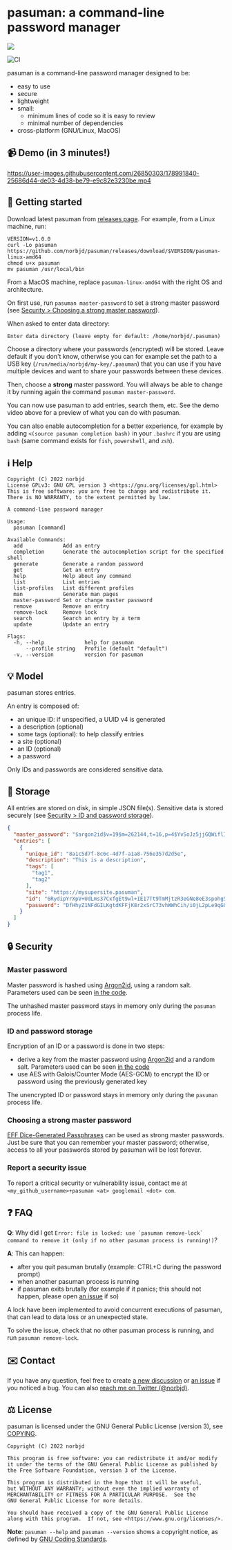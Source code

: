 # pasuman: a command-line password manager

![](./assets/banner.svg)

![CI](https://github.com/norbjd/pasuman/actions/workflows/main.yml/badge.svg?branch=main)

pasuman is a command-line password manager designed to be:

- easy to use
- secure
- lightweight
- small:
    - minimum lines of code so it is easy to review
    - minimal number of dependencies
- cross-platform (GNU/Linux, MacOS)

## 📹 Demo (in 3 minutes!)

https://user-images.githubusercontent.com/26850303/178991840-25686d44-de03-4d38-be79-e9c82e3230be.mp4

## 🏃 Getting started

Download latest pasuman from [releases page](https://github.com/norbjd/pasuman/releases). For example, from a Linux machine, run:

```shell
VERSION=v1.0.0
curl -Lo pasuman https://github.com/norbjd/pasuman/releases/download/$VERSION/pasuman-linux-amd64
chmod u+x pasuman
mv pasuman /usr/local/bin
```

From a MacOS machine, replace `pasuman-linux-amd64` with the right OS and architecture.

On first use, run `pasuman master-password` to set a strong master password (see [Security > Choosing a strong master password](#choosing-a-strong-master-password)).

When asked to enter data directory:

```
Enter data directory (leave empty for default: /home/norbjd/.pasuman)
```

Choose a directory where your passwords (encrypted) will be stored. Leave default if you don't know, otherwise you can for example set the path to a USB key (`/run/media/norbjd/my-key/.pasuman`) that you can use if you have multiple devices and want to share your passwords between these devices.

Then, choose a **strong** master password. You will always be able to change it by running again the command `pasuman master-password`.

You can now use pasuman to add entries, search them, etc. See the demo video above for a preview of what you can do with pasuman.

You can also enable autocompletion for a better experience, for example by adding `<(source pasuman completion bash)` in your `.bashrc` if you are using `bash` (same command exists for `fish`, `powershell`, and `zsh`).

## ℹ️ Help

```
Copyright (C) 2022 norbjd
License GPLv3: GNU GPL version 3 <https://gnu.org/licenses/gpl.html>
This is free software: you are free to change and redistribute it.
There is NO WARRANTY, to the extent permitted by law.

A command-line password manager

Usage:
  pasuman [command]

Available Commands:
  add             Add an entry
  completion      Generate the autocompletion script for the specified shell
  generate        Generate a random password
  get             Get an entry
  help            Help about any command
  list            List entries
  list-profiles   List different profiles
  man             Generate man pages
  master-password Set or change master password
  remove          Remove an entry
  remove-lock     Remove lock
  search          Search an entry by a term
  update          Update an entry

Flags:
  -h, --help             help for pasuman
      --profile string   Profile (default "default")
  -v, --version          version for pasuman
```

## 💡 Model

pasuman stores entries.

An entry is composed of:

- an unique ID: if unspecified, a UUID v4 is generated
- a description (optional)
- some tags (optional): to help classify entries
- a site (optional)
- an ID (optional)
- a password

Only IDs and passwords are considered sensitive data.

## 💽 Storage

All entries are stored on disk, in simple JSON file(s). Sensitive data is stored securely (see [Security > ID and password storage](#id-and-password-storage)).

```json
{
  "master_password": "$argon2id$v=19$m=262144,t=16,p=4$YvSoJz5jjGQWiflI0pP1bW4R+b/FmMOYoypEp8eHHaKeasv2ikt/PpQQUrOXyFB0uKiHOUEc6gSG9SyqtqFTfw$AG/SFTkMBycYb7R0Q0b/me31G2EmAvoa8i7vRgAFI+k",
  "entries": [
    {
      "unique_id": "8a1c5d7f-8c6c-4d7f-a1a8-756e357d2d5e",
      "description": "This is a description",
      "tags": [
        "tag1",
        "tag2"
      ],
      "site": "https://mysupersite.pasuman",
      "id": "6RydipYrXpV+UdLms37CxfgEt9wl+IE17Tt9TmMjtzR3eGNe8eE3spohg5wmdjCIffqzRFLb0LIjc0z30UjYQA==*sH59oYEASE97QTTL*WhrPBXkxA1T8Q6d5...CPqo",
      "password": "DfHhyZ1NFdGILKgtdKFFjK8r2xSrC73vhWWhCih/i0jL2pLe9qGUFDD3tPHGzx4lanIYfY86JkZ9+ClYc9BpQg==*g4HIQQqaJRkaWyK3*POIpZyhDKphfZ4Vq...BJK8"
    }
  ]
}
```

## 🔒 Security

### Master password

Master password is hashed using [Argon2id](https://www.ietf.org/rfc/rfc9106.html), using a random salt. Parameters used can be seen [in the code](pkg/masterpassword/master_password.go).

The unhashed master password stays in memory only during the `pasuman` process life.

### ID and password storage

Encryption of an ID or a password is done in two steps:

- derive a key from the master password using [Argon2id](https://www.ietf.org/rfc/rfc9106.html) and a random salt. Parameters used can be seen [in the code](pkg/encrypt/encrypt.go)
- use AES with Galois/Counter Mode (AES-GCM) to encrypt the ID or password using the previously generated key

The unencrypted ID or password stays in memory only during the `pasuman` process life.

### Choosing a strong master password

[EFF Dice-Generated Passphrases](https://www.eff.org/dice) can be used as strong master passwords. Just be sure that you can remember your master password; otherwise, access to all your passwords stored by pasuman will be lost forever.

### Report a security issue

To report a critical security or vulnerability issue, contact me at `<my_github_username>+pasuman <at> googlemail <dot> com`.

## ❓ FAQ

**Q**: Why did I get ``Error: file is locked: use `pasuman remove-lock` command to remove it (only if no other pasuman process is running!)``?

**A**: This can happen:
- after you quit pasuman brutally (example: CTRL+C during the password prompt)
- when another pasuman process is running
- if pasuman exits brutally (for example if it panics; this should not happen, please open [an issue](https://github.com/norbjd/pasuman/issues) if so)

A lock have been implemented to avoid concurrent executions of pasuman, that can lead to data loss or an unexpected state.

To solve the issue, check that no other pasuman process is running, and run `pasuman remove-lock`.

## ✉️ Contact

If you have any question, feel free to create [a new discussion](https://github.com/norbjd/pasuman/discussions) or [an issue](https://github.com/norbjd/pasuman/issues) if you noticed a bug. You can also [reach me on Twitter (@norbjd)](https://twitter.com/norbjd).

## ⚖️ License

pasuman is licensed under the GNU General Public License (version 3), see [COPYING](COPYING).

```
Copyright (C) 2022 norbjd

This program is free software: you can redistribute it and/or modify
it under the terms of the GNU General Public License as published by
the Free Software Foundation, version 3 of the License.

This program is distributed in the hope that it will be useful,
but WITHOUT ANY WARRANTY; without even the implied warranty of
MERCHANTABILITY or FITNESS FOR A PARTICULAR PURPOSE.  See the
GNU General Public License for more details.

You should have received a copy of the GNU General Public License
along with this program.  If not, see <https://www.gnu.org/licenses/>.
```

**Note**: `pasuman --help` and `pasuman --version` shows a copyright notice, as defined by [GNU Coding Standards](https://www.gnu.org/prep/standards/standards.html#g_t_002d_002dversion).
